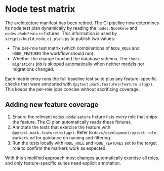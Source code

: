 # Node test matrix

The architecture manifest has been retired. The CI pipeline now determines its
node test plan dynamically by reading the `nodes.NodeRole` and
`nodes.NodeFeature` fixtures. This information is used by
`scripts/build_node_ci_plan.py` to publish two values:

- The per-role test matrix (which combinations of `NODE_ROLE` and
  `NODE_FEATURES` the workflow should run).
- Whether the change touched the database schema. The `check-migrations` job is
  skipped automatically when neither models nor migrations changed.

Each matrix entry runs the full baseline test suite plus any feature-specific
checks that were annotated with `@pytest.mark.feature(<feature slug>)`. This
keeps the per-role jobs concise without sacrificing coverage.

## Adding new feature coverage

1. Ensure the relevant `nodes.NodeFeature` fixture lists every role that ships
   the feature. The CI plan automatically reads these fixtures.
2. Annotate the tests that exercise the feature with
   `@pytest.mark.feature(<slug>)`. Refer to
   `docs/development/pytest-role-markers.md` for guidance on naming and
   filtering.
3. Run the tests locally with `NODE_ROLE` and `NODE_FEATURES` set to the target
   role to confirm the markers work as expected.

With this simplified approach most changes automatically exercise all roles,
and only feature-specific suites need explicit annotation.
